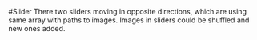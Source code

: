 #Slider 
There two sliders moving in opposite directions, which are using same array with paths to images. Images in sliders could be shuffled and new ones added.